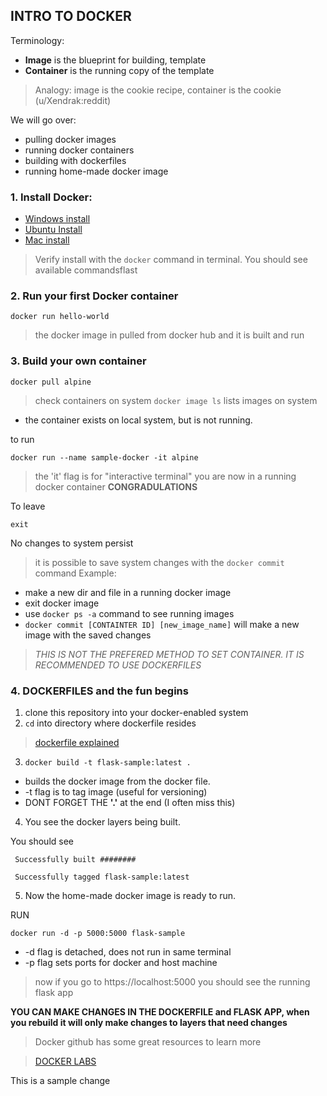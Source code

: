 ## INTRO TO DOCKER
Terminology:
- **Image** is the blueprint for building, template
- **Container** is the running copy of the template
> Analogy: image is the cookie recipe, container is the cookie (u/Xendrak:reddit)

We will go over:
- pulling docker images
- running docker containers
- building with dockerfiles
- running home-made docker image


### 1. Install Docker:
 - [Windows install](https://docs.docker.com/docker-for-windows/install/)
- [Ubuntu Install](https://www.digitalocean.com/community/tutorials/how-to-install-and-use-docker-on-ubuntu-18-04)
- [Mac install](https://docs.docker.com/docker-for-mac/install/)

> Verify install with the ```docker``` command in terminal. You should see available commandsflast

### 2. Run your first Docker container
```docker run hello-world```
> the docker image in pulled from docker hub and it is built and run

### 3. Build your own container
```docker pull alpine```
 > check containers on system 
 ```docker image ls``` lists images on system

 - the container exists on local system, but is not running.

 to run

 ```docker run --name sample-docker -it alpine```
 > the 'it' flag is for "interactive terminal"
 > you are now in a running docker container
 **CONGRADULATIONS**

 To leave

 ```exit```

No changes to system persist

> it is possible to save system changes with the ```docker commit```
command 
> Example:
- make a new dir and file in a running docker image
- exit docker image
- use ```docker ps -a``` command to see running images  
- ```docker commit [CONTAINTER ID] [new_image_name]``` will make a new image with the saved changes

> *THIS IS NOT THE PREFERED METHOD TO SET CONTAINER. IT IS RECOMMENDED TO USE DOCKERFILES* 

### 4. DOCKERFILES and the fun begins

1. clone this repository into your docker-enabled system
2. ```cd``` into directory where dockerfile resides
> [dockerfile explained](https://docs.docker.com/engine/reference/builder/)
3. ```docker build -t flask-sample:latest .```
- builds the docker image from the docker file.
- -t flag is to tag image (useful for versioning)
- DONT FORGET THE **'.'** at the end (I often miss this)

4. You see the docker layers being built.

You should see 

``` Successfully built ########```

``` Successfully tagged flask-sample:latest```

5. Now the home-made docker image is ready to run.

RUN

```docker run -d -p 5000:5000 flask-sample ```

- -d flag is detached, does not run in same terminal 
- -p flag sets ports for docker and host machine


> now if you go to https://localhost:5000 you should see the running flask app

**YOU CAN MAKE CHANGES IN THE DOCKERFILE and FLASK APP, when you rebuild it will only make changes to layers that need changes**


> Docker github has some great resources to learn more 

> [DOCKER LABS](https://github.com/docker/labs/blob/master/beginner/chapters/alpine.md)

This is a sample change